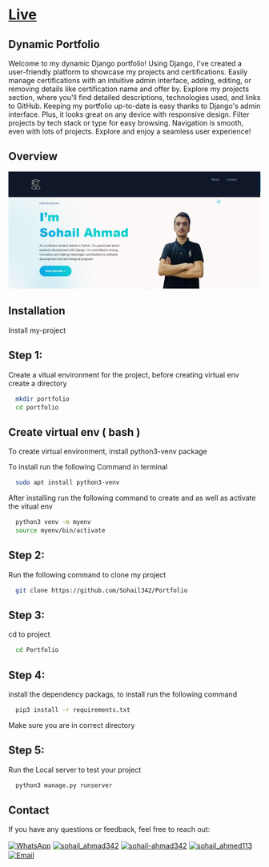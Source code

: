 # [Live](https://p9z-persistent-faraday.circumeo-apps.net/)

## Dynamic Portfolio

Welcome to my dynamic Django portfolio! Using Django, I've created a user-friendly platform to showcase my projects and certifications. Easily manage certifications with an intuitive admin interface, adding, editing, or removing details like certification name and offer by. Explore my projects section, where you'll find detailed descriptions, technologies used, and links to GitHub. Keeping my portfolio up-to-date is easy thanks to Django's admin interface. Plus, it looks great on any device with responsive design. Filter projects by tech stack or type for easy browsing. Navigation is smooth, even with lots of projects.  Explore and enjoy a seamless user experience!

## Overview

![Portfolio](static/images/screentshot.JPG)

## Installation

Install my-project
 
## Step 1:
Create a vitual environment for the project, 
before creating virtual env create a directory 

```bash
  mkdir portfolio
  cd portfolio
```
## Create virtual env ( bash ) 
To create virtual environment, install python3-venv package

To install run the following Command in terminal

```bash
  sudo apt install python3-venv
```

After installing run the following command to create and as well as activate the vitual env
```bash
  python3 venv -m myenv
  source myenv/bin/activate
```

## Step 2:
Run the following command to clone my project

```bash
  git clone https://github.com/Sohail342/Portfolio
```

## Step 3:
cd to project

```bash
  cd Portfolio
```

## Step 4:
install the dependency packags, to install run the following command

```bash
  pip3 install -r requirements.txt
```
Make sure you are in correct directory


## Step 5:
Run the Local server to test your project

```bash
  python3 manage.py runserver
```


## Contact
If you have any questions or feedback, feel free to reach out:
<p align="left">
<a href="https://wa.me/+923428041928" target="blank"><img align="center" src="https://img.icons8.com/color/48/000000/whatsapp.png" alt="WhatsApp" height="30" width="40" /></a>
<a href="https://www.hackerrank.com/sohail_ahmad342" target="blank"><img align="center" src="https://raw.githubusercontent.com/rahuldkjain/github-profile-readme-generator/master/src/images/icons/Social/hackerrank.svg" alt="sohail_ahmad342" height="30" width="40" /></a>
<a href="https://www.linkedin.com/in/sohailahmad3428041928/" target="blank"><img align="center" src="https://raw.githubusercontent.com/rahuldkjain/github-profile-readme-generator/master/src/images/icons/Social/linked-in-alt.svg" alt="sohail-ahmad342" height="30" width="40" /></a>
<a href="https://instagram.com/sohail_ahmed113" target="blank"><img align="center" src="https://raw.githubusercontent.com/rahuldkjain/github-profile-readme-generator/master/src/images/icons/Social/instagram.svg" alt="sohail_ahmed113" height="30" width="40" /></a>
<a href="mailto:sohailahmed34280@gmail.com" target="blank"><img align="center" src="https://img.icons8.com/ios-filled/50/000000/email-open.png" alt="Email" height="30" width="40" /></a>
</p>
